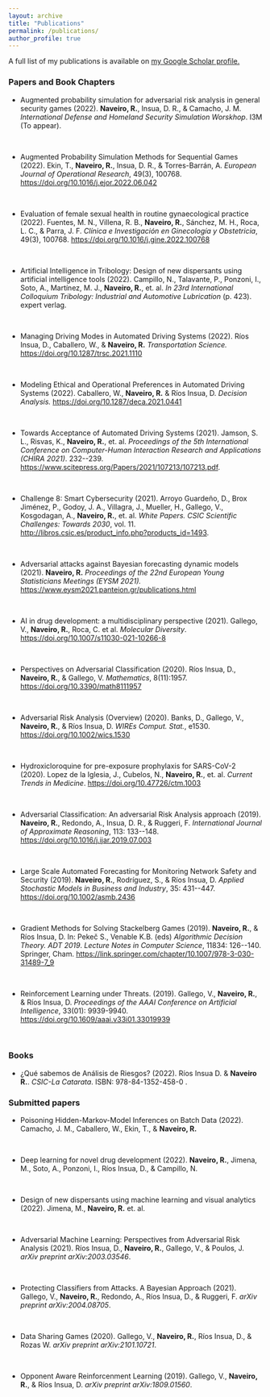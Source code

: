 ```yaml
---
layout: archive
title: "Publications"
permalink: /publications/
author_profile: true
---
```



A full list of my publications is available on <u><a href="https://scholar.google.com/citations?user=77tPQfEAAAAJ&hl=es">my Google Scholar profile</a>.</u>

### Papers and Book Chapters

*   Augmented probability simulation for adversarial risk analysis in general security games (2022).  **Naveiro, R.**, Insua, D. R., $\&$ Camacho, J. M.  *International Defense and Homeland Security Simulation Worskhop*. I3M (To appear).  
<br>
  
*  Augmented Probability Simulation Methods for Sequential Games (2022). Ekin, T.,  **Naveiro, R.**, Insua, D. R., $\&$ Torres-Barrán, A.   *European Journal of Operational Research*, 49(3), 100768.  https://doi.org/10.1016/j.ejor.2022.06.042 
<br>

*  Evaluation of female sexual health in routine gynaecological practice (2022). Fuentes, M. N., Villena, R. B.,  **Naveiro, R.**, Sánchez, M. H., Roca, L. C., $\&$ Parra, J. F.  *Clínica e Investigación en Ginecología y Obstetricia*, 49(3), 100768.  https://doi.org/10.1016/j.gine.2022.100768  
<br>


*  Artificial Intelligence in Tribology: Design of new dispersants using artificial intelligence tools (2022). Campillo, N., Talavante, P., Ponzoni, I., Soto, A., Martínez, M. J.,  **Naveiro, R.**, et. al.    *In 23rd International Colloquium Tribology: Industrial and Automotive Lubrication* (p. 423). expert verlag.   
<br>

*   Managing Driving Modes in Automated Driving Systems (2022). Ríos Insua, D., Caballero, W., $\&$  **Naveiro, R.**  *Transportation Science.*  https://doi.org/10.1287/trsc.2021.1110 
<br>


*  Modeling Ethical and Operational Preferences in Automated Driving Systems (2022). Caballero, W.,  **Naveiro, R.**  $\&$ Ríos Insua, D.  *Decision Analysis.*  https://doi.org/10.1287/deca.2021.0441 
<br>

*  Towards Acceptance of Automated Driving Systems (2021). Jamson, S. L., Risvas, K.,  **Naveiro, R.**, et. al.  *Proceedings of the 5th International Conference on Computer-Human Interaction Research and Applications (CHIRA 2021)*. 232--239.  https://www.scitepress.org/Papers/2021/107213/107213.pdf. 
<br>

*  Challenge 8: Smart Cybersecurity (2021). Arroyo Guardeño, D., Brox Jiménez, P., Godoy, J. A., Villagra, J., Mueller, H., Gallego, V., Kosgodagan, A.,   **Naveiro, R.**, et. al.  *White Papers. CSIC Scientific Challenges: Towards 2030*, vol. 11.  http://libros.csic.es/product_info.php?products_id=1493.  
<br>

*  Adversarial attacks against Bayesian forecasting dynamic models (2021).  **Naveiro, R.**  *Proceedings of the 22nd  European Young Statisticians Meetings (EYSM 2021).*  https://www.eysm2021.panteion.gr/publications.html 
<br>


*  AI in drug development: a multidisciplinary perspective (2021). Gallego, V.,  **Naveiro, R.**, Roca, C. et al.   *Molecular Diversity*.  https://doi.org/10.1007/s11030-021-10266-8 
<br>


*  Perspectives on Adversarial Classification (2020). Ríos Insua, D.,  **Naveiro, R.**, $\&$  Gallego, V.  *Mathematics*, 8(11):1957.  https://doi.org/10.3390/math8111957 
<br>

*  Adversarial Risk Analysis (Overview) (2020). Banks, D., Gallego, V.,  **Naveiro, R.**, $\&$ Ríos Insua, D.  *WIREs Comput. Stat.*, e1530.  https://doi.org/10.1002/wics.1530 
<br>

*  Hydroxicloroquine for pre-exposure prophylaxis for SARS-CoV-2 (2020). Lopez de la Iglesia, J., Cubelos, N.,  **Naveiro, R.**, et. al.    *Current Trends in Medicine*.  https://doi.org/10.47726/ctm.1003 
<br>

*  Adversarial Classification: An adversarial Risk Analysis approach (2019).  **Naveiro, R.**, Redondo, A., Insua, D. R., $\&$ Ruggeri, F.  *International Journal of Approximate Reasoning*, 113: 133--148.  https://doi.org/10.1016/j.ijar.2019.07.003
<br>

*  Large Scale Automated Forecasting for Monitoring Network Safety and Security (2019).   **Naveiro, R.**, Rodríguez, S., $\&$ Ríos Insua, D.  *Applied Stochastic Models in Business and Industry*, 35: 431--447.  https://doi.org/10.1002/asmb.2436  
<br>

*  Gradient Methods for Solving Stackelberg Games (2019).  **Naveiro, R.**, $\&$ Ríos Insua, D.  In: Pekeč S., Venable K.B. (eds) *Algorithmic Decision Theory. ADT 2019*.  *Lecture Notes in Computer Science*, 11834: 126--140. Springer, Cham.  https://link.springer.com/chapter/10.1007/978-3-030-31489-7_9  
<br>


*  Reinforcement Learning under Threats. (2019). Gallego, V.,  **Naveiro, R.**, $\&$ Ríos Insua, D.  *Proceedings of the AAAI Conference on Artificial Intelligence*, 33(01): 9939-9940.  https://doi.org/10.1609/aaai.v33i01.33019939 
<br>


### Books

* ¿Qué sabemos de Análisis de Riesgos? (2022). Ríos Insua D. $\&$ **Naveiro R.**. *CSIC-La Catarata*. ISBN: 978-84-1352-458-0 .


### Submitted papers

* Poisoning Hidden-Markov-Model Inferences on Batch Data (2022). Camacho, J. M., Caballero, W., Ekin, T., $\&$  **Naveiro, R.**
<br>

* Deep learning for novel drug development (2022).  **Naveiro, R.**, Jimena, M., Soto, A., Ponzoni, I., Ríos Insua, D., $\&$ Campillo, N. 
<br>

* Design of new dispersants using machine learning and visual analytics (2022). Jimena, M.,  **Naveiro, R.** et. al. 
<br>

* Adversarial Machine Learning: Perspectives from Adversarial Risk Analysis (2021). Ríos Insua, D.,  **Naveiro, R.**, Gallego, V., $\&$ Poulos, J. *arXiv preprint arXiv:2003.03546*. 
<br>

* Protecting Classifiers from Attacks. A Bayesian Approach (2021). Gallego, V.,  **Naveiro, R.**, Redondo, A., Ríos Insua, D., $\&$  Ruggeri, F. *arXiv preprint arXiv:2004.08705*. 
<br>

* Data Sharing Games (2020). Gallego, V.,  **Naveiro, R.**, Ríos Insua, D., $\&$ Rozas W. *arXiv preprint arXiv:2101.10721*. 
<br>

*  Opponent Aware Reinforcenment Learning (2019). Gallego, V.,  **Naveiro, R.**, $\&$ Ríos Insua, D. *arXiv preprint arXiv:1809.01560*. 

<!--- 
{% if author.googlescholar %}
  You can find my articles on <u><a href="{{author.googlescholar}}">my Google Scholar profile</a>.</u>
{% endif %}

{% include base_path %}

{% for post in site.publications reversed %}
  {% include archive-single.html %}
{% endfor %}
--> 